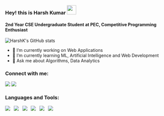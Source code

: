 ### Hey! this is Harsh Kumar <img src="https://raw.githubusercontent.com/MartinHeinz/MartinHeinz/master/wave.gif" width="30px">
#### 2nd Year CSE Undergraduate Student at PEC, Competitive Programming Enthusiast

![HarshK's GitHub stats](https://github-readme-stats.vercel.app/api?username=HarshaK47&show_icons=true&theme=dracula)

- 🔭 I’m currently working on Web Applications
- 🌱 I’m currently learning ML, Artificial Intelligence and Web Development
- 💬 Ask me about Algorithms, Data Analytics
### Connect with me:
<a href="https://www.linkedin.com/in/harshk04/"><img src="https://img.icons8.com/fluent/48/000000/linkedin.png"/></a>
<a href="https://github.com/HarshaK47/"><img src="https://img.icons8.com/fluent/48/000000/github.png"/></a>
### Languages and Tools:
<img src="https://img.icons8.com/color/48/000000/c-plus-plus-logo.png"/> &nbsp; <img src="https://img.icons8.com/color/48/000000/c-programming.png"/> &nbsp; <img src="https://img.icons8.com/color/48/000000/python.png"/> &nbsp; <img src="https://img.icons8.com/color/48/000000/html-5.png"/> &nbsp; <img src="https://img.icons8.com/color/48/000000/css3.png"/> &nbsp; <img src="https://img.icons8.com/color/48/000000/javascript.png"/>
